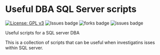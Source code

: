# Useful DBA SQL Server scripts

[![License: GPL v3](https://img.shields.io/badge/License-GPLv3-blue.svg)](https://www.gnu.org/licenses/gpl-3.0)
![Issues badge](https://img.shields.io/github/issues-raw/Tom-Fynes/UsefulDBASQLscripts)
![forks badge](https://img.shields.io/github/forks/Tom-Fynes/UsefulDBASQLscripts?label=Fork&style=social)
![issues badge](https://img.shields.io/github/stars/Tom-Fynes/UsefulDBASQLscripts?style=social)




Useful scripts for a SQL server DBA


This is a collection of scripts that can be useful when investigatins isses within SQL server. 
